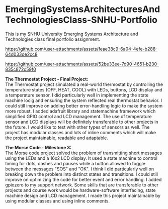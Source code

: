 # EmergingSystemsArchitecturesAndTechnologiesClass-SNHU-Portfolio
This is my SNHU University Emerging Systems Architecture and Technologies class final portfolio assignment. 

https://github.com/user-attachments/assets/feae38c9-6a04-4efe-b288-64d033de2cc8

https://github.com/user-attachments/assets/52be33ee-7d90-4651-b230-835c872c59f0

**The Thermostat Project - Final Project:**  
  The Thermostat project simulated a real-world thermostat by controlling the temperature states (OFF, HEAT, COOL) with LEDs, buttons, LCD display and a temperature sensor. I did particularly well in implementing the state machine locig and ensuring the system reflected real thermostat behavior. I could still improve on adding better error-handling logic to make the system more robust. I added adafruit library and statemachine framework which simplified GPIO control and LCD management. The use of temperature sensor and LCD displays will be definitely transferable to other projects in the future. I would like to test with other types of sensors as well. The project has modular classes and lots of inline comments which will make the project maintainable, readable and adaptable.  

**The Morse Code - Milestone 3:**       
  The Morse code project solved the problem of transmitting short messages using the LEDs and a 16x2 LCD display. It used a state machine to control timing for dots, dashes and pauses while a button allowed to toggle between the messages "SOS" and "OK". I think I did particularly well on breaking down the problem into distinct states and transitions. I could still improve on optimizing the code for better event and error handling. I added gpiozero to my support network. Some skills that are transferable to other projects and course work would be hardware-software interfacing, state machine design and LCD management. I made this project maintainable by using modular classes and using inline comments.



